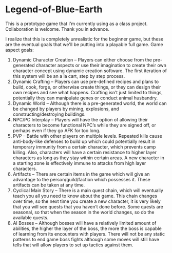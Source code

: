 # Legend-of-Blue-Earth
This is a prototype game that I'm currently using as a class project. Collaboration is welcome. Thank you in advance.

I realize that this is completely unrealistic for the beginner game, but these are the eventual goals that we'll be putting into a playable full game.
Game aspect goals:
1.	Dynamic Character Creation – Players can either choose from the pre-generated character aspects or use their imagination to create their own character concept using dynamic creation software. The first iteration of this system will be an a la cart, step by step process.
2.	Dynamic Crafting – Players can use pre-defined recipes and plans to build, cook, forge, or otherwise create things, or they can design their own recipes and see what happens. Crafting isn’t just limited to things, potentially they can manipulate genes or conduct animal husbandry.
3.	Dynamic World – Although there is a pre-generated world, the world can be changed by players by mining, explosions, and constructing/destroying buildings.
4.	NPC/PC Interplay – Players will have the option of allowing their characters to become functional NPC’s while they are signed off, or perhaps even if they go AFK for too long.
5.	PVP – Battle with other players on multiple levels. Repeated kills cause anti-body-like defenses to build up which could potentially result in temporary immunity from a certain character, which prevents camp killing. Also, characters will have a certain resistance to higher layer characters as long as they stay within certain areas. A new character in a starting zone is effectively immune to attacks from high layer characters.
6.	Artifacts – There are certain items in the game which will give an advantage to the person/guild/faction which possesses it. These artifacts can be taken at any time.
7.	Cyclical Main Story – There is a main quest chain, which will eventually teach you all you need to know about the game. This chain changes over time, so the next time you create a new character, it is very likely that you will see quests that you haven’t done before. Some quests are seasonal, so that when the season in the world changes, so do the available quests.
8.	AI Bosses – Although bosses will have a relatively limited amount of abilities, the higher the layer of the boss, the more the boss is capable of learning from its encounters with players. There will not be any static patterns to end game boss fights although some moves will still have tells that will allow players to set up tactics against them.
